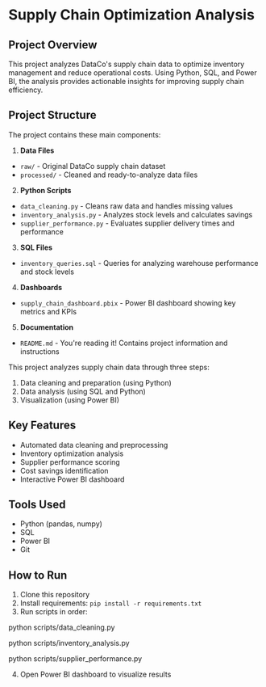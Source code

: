 # Supply Chain Optimization Analysis

## Project Overview
This project analyzes DataCo's supply chain data to optimize inventory management and reduce operational costs. Using Python, SQL, and Power BI, the analysis provides actionable insights for improving supply chain efficiency.

## Project Structure

The project contains these main components:

1. **Data Files**
  * `raw/` - Original DataCo supply chain dataset
  * `processed/` - Cleaned and ready-to-analyze data files

2. **Python Scripts**
  * `data_cleaning.py` - Cleans raw data and handles missing values
  * `inventory_analysis.py` - Analyzes stock levels and calculates savings
  * `supplier_performance.py` - Evaluates supplier delivery times and performance

3. **SQL Files**
  * `inventory_queries.sql` - Queries for analyzing warehouse performance and stock levels

4. **Dashboards**
  * `supply_chain_dashboard.pbix` - Power BI dashboard showing key metrics and KPIs

5. **Documentation**
  * `README.md` - You're reading it! Contains project information and instructions

This project analyzes supply chain data through three steps:
1. Data cleaning and preparation (using Python)
2. Data analysis (using SQL and Python)
3. Visualization (using Power BI)


## Key Features
- Automated data cleaning and preprocessing
- Inventory optimization analysis
- Supplier performance scoring
- Cost savings identification
- Interactive Power BI dashboard

## Tools Used
- Python (pandas, numpy)
- SQL
- Power BI
- Git

## How to Run
1. Clone this repository
2. Install requirements: `pip install -r requirements.txt`
3. Run scripts in order:
   
python scripts/data_cleaning.py

python scripts/inventory_analysis.py

python scripts/supplier_performance.py

4. Open Power BI dashboard to visualize results
